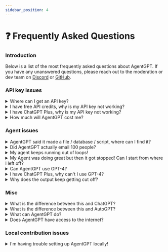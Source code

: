 ```yaml
---
sidebar_position: 4
---
```


# ❓ Frequently Asked Questions

### Introduction

Below is a list of the most frequently asked questions about AgentGPT. If you have any unanswered questions, please
reach out to the moderation or dev team on [Discord](https://discord.gg/jdSBAnmdnY)
or [GitHub](https://github.com/reworkd/AgentGPT).

### API key issues

<details>
<summary>Where can I get an API key?</summary>
You should first sign up for an OpenAI account. You can do so <a href="https://openai.com/blog/openai-api">here</a>.
For new accounts, you will be placed under a free tier with $18 of free credits.
All you need to do now is visit the <a href="https://platform.openai.com/account/api-keys">API keys page</a>, create a new key, and place the key within the AgentGPT settings menu.
<br></br>
<br></br>
<strong>NOTE:</strong> This key should be private and should not be shared publicly. AgentGPT does not save this key in a database, it is simply stored in your browser.
</details>

<details>
<summary>I have free API credits, why is my API key not working?</summary>
OpenAI API accounts start with $18 of free tier credits. Unfortunately, an individual server can only run the free tier API a few times a second before being stopped. Our server has to run all of the API calls from hundreds of users itself so unfortunately this won't work.
<br/>
<br/>
Paid APIs do not face this issue. Because of this, you will need to add billing information into your API
key: <a href="https://platform.openai.com/account/billing/overview">OpenAI API Overview</a>.
<br/><strong>Note:</strong> that a few runs of AgentGPT will only cost a few cents.
</details>

<details>
<summary>I have ChatGPT Plus, why is my API key not working?</summary>
ChatGPT Plus is independent of your OpenAI API key.
Although you have ChatGPT Plus, it doesn't mean that you will be able to use the API.
All accounts start with $18 of free credits but this can be used of or expired. Given this, you will need to add your billing information into your API key account.
You can do so by visiting the following link and adding a payment method: <a href="https://platform.openai.com/account/billing/overview">OpenAI API Overview</a>.
</details>

<details>
<summary>How much will AgentGPT cost me?</summary>
Using AgentGPT is free as we handle the API costs. If you provide your own API key however, the cost per agent deployment will depend on the model that you use.
<ul>
    <li>gpt-3.5-turbo will cost only a few cents per run at most</li>
    <li>gpt-4 is a lot more expensive. Be sure to limit its loops and watch over costs carefully</li>
    <li>NOTE: You can limit the number of loops and number of tokens within the advanced settings</li>
</ul>
</details>

### Agent issues

<details>
<summary>AgentGPT said it made a file / database / script, where can I find it?</summary>
Currently AgentGPT is incapable of outputs in that manner, but this is something we are actively working on.
Keep an eye on our <a href="/roadmap">roadmap</a> to get an idea for when this might be available.
</details>

<details>
<summary>Did AgentGPT actually email 100 people?</summary>
No! We don't currently support this functionality, but its something we're looking to implement. View our <a href="/roadmap">roadmap</a> to get an idea for when this might be available.
When this does work, we'll be sure to validate that an action like "sending an email" is actually something you want to do 🙂
</details>

<details>
<summary>My agent keeps running out of loops!</summary>
We must limit how much the Agent runs in some capacity due to API and infrastructure costs 😢.
If you provide your own API key you can increase the number of loops your Agent goes through within the advanced settings of the settings menu.
</details>

<details>
<summary>My Agent was doing great but then it got stopped! Can I start from where I left off?</summary>
Currently all Agent runs are isolated from each other so this is not possible.
This is something we want to add in the future, but in the meantime you can create another AgentGPT run using the information it generated for you from the previous run.
Keep an eye on our <a href="/roadmap">roadmap</a> to get an idea for when this might be available.
</details>

<details>
<summary>Can AgentGPT use GPT-4?</summary>
AgentGPT currently uses GPT-3.5 due to costs and availability. If you have API access to GPT-4, you can input your own API key in the settings menu and select GPT-4 as the model.
</details>

<details>
<summary>I have ChatGPT Plus, why can't I use GPT-4?</summary>
ChatGPT Plus is independent of your OpenAI API account having access to GPT-4. Unfortunately, our API key account will have to be accepted through the waitlist. Enroll your account here: <a href="https://openai.com/waitlist/gpt-4-api">GPT-4 API waitlist</a>
</details>

<details>
<summary>Why does the output keep getting cut off?</summary>
The longer the output is, the more expensive it is on our end to generate it.
Because of this, we have a limit on the output length which can cause longer messages to be cut off.
If you provide your own API key, you can increase the output length within the advanced settings of the settings menu by increasing the number of tokens.
</details>

### Misc

<details>
<summary>What is the difference between this and ChatGPT?</summary>
ChatGPT is a great tool that will allow you to ask a specific question and receive a result. It also follows a conversation, so after you have received a response, you can continue talking to it and it will remember (within limits) what was descussed previously.

AgentGPT on the otherhand is a platform for AI agents. You configure an agent to accomplish a broad goal, and it will
automatically think and perform tasks to achieve it.
</details>

<details>
<summary>What is the difference between this and AutoGPT?</summary>
Both AgentGPT and AutoGPT are projects involving autonomous AI agents. AutoGPT is a tool that one runs locally while AgentGPT is a web based platform.
</details>

<details>
<summary>What can AgentGPT do?</summary>
AgentGPT can do a lot, but we're also working on giving it a lot more capabilities. Visit our <a href="/usecases">usecases</a> page to learn about how people currently use AgentGPT.
</details>

<details>
<summary>Does AgentGPT have access to the internet?</summary>
Not yet but this is coming very soon! Keep an eye on our <a href="/roadmap">roadmap</a>.
</details>

### Local contribution issues

<details>
<summary>I'm having trouble setting up AgentGPT locally!</summary>
Please visit our <a href="/development/setup">setup</a> guide to diagnose any issues. If you have a problem that is undocumented, please submit an <a href="https://github.com/reworkd/AgentGPT/issues">issue on GitHub</a>.
</details>




